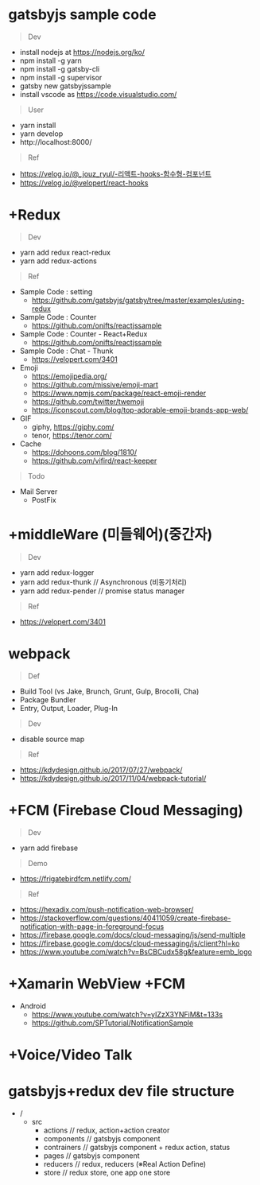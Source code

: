 # gatsbyjs sample code

> Dev 
- install nodejs at https://nodejs.org/ko/
- npm install -g yarn 
- npm install -g gatsby-cli
- npm install -g supervisor
- gatsby new gatsbyjssample
- install vscode as https://code.visualstudio.com/

> User 
- yarn install 
- yarn develop
- http://localhost:8000/

> Ref
- https://velog.io/@_jouz_ryul/-리액트-hooks-함수형-컴포넌트
- https://velog.io/@velopert/react-hooks

# +Redux

> Dev
- yarn add redux react-redux
- yarn add redux-actions 

> Ref
- Sample Code : setting 
  - https://github.com/gatsbyjs/gatsby/tree/master/examples/using-redux
- Sample Code : Counter 
  - https://github.com/onifts/reactjssample
- Sample Code : Counter - React+Redux 
  - https://github.com/onifts/reactjssample
- Sample Code : Chat - Thunk
  - https://velopert.com/3401
- Emoji 
  - https://emojipedia.org/
  - https://github.com/missive/emoji-mart
  - https://www.npmjs.com/package/react-emoji-render
  - https://github.com/twitter/twemoji
  - https://iconscout.com/blog/top-adorable-emoji-brands-app-web/
- GIF
  - giphy, https://giphy.com/
  - tenor, https://tenor.com/
- Cache
  - https://dohoons.com/blog/1810/
  - https://github.com/vifird/react-keeper

> Todo
- Mail Server 
  - PostFix 

# +middleWare (미들웨어)(중간자)

> Dev
- yarn add redux-logger 
- yarn add redux-thunk // Asynchronous (비동기처리)
- yarn add redux-pender // promise status manager 

> Ref
- https://velopert.com/3401

# webpack 

> Def
- Build Tool (vs Jake, Brunch, Grunt, Gulp, Brocolli, Cha)
- Package Bundler
- Entry, Output, Loader, Plug-In

> Dev
- disable source map 

> Ref 
- https://kdydesign.github.io/2017/07/27/webpack/
- https://kdydesign.github.io/2017/11/04/webpack-tutorial/

# +FCM (Firebase Cloud Messaging)

> Dev 
- yarn add firebase

> Demo
- https://frigatebirdfcm.netlify.com/

> Ref
- https://hexadix.com/push-notification-web-browser/
- https://stackoverflow.com/questions/40411059/create-firebase-notification-with-page-in-foreground-focus
- https://firebase.google.com/docs/cloud-messaging/js/send-multiple
- https://firebase.google.com/docs/cloud-messaging/js/client?hl=ko
- https://www.youtube.com/watch?v=BsCBCudx58g&feature=emb_logo

# +Xamarin WebView +FCM
- Android 
  - https://www.youtube.com/watch?v=yIZzX3YNFiM&t=133s
  - https://github.com/SPTutorial/NotificationSample

# +Voice/Video Talk

# gatsbyjs+redux dev file structure
- /
  - src
    - actions // redux, action+action creator 
    - components // gatsbyjs component
    - contrainers // gatsbyjs component + redux action, status
    - pages // gatsbyjs component
    - reducers // redux, reducers (※Real Action Define)
    - store // redux store, one app one store 


